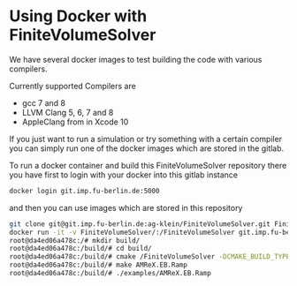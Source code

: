 # Using Docker with FiniteVolumeSolver

We have several docker images to test building the code  with various compilers.

Currently supported Compilers are 

  * gcc 7 and 8
  * LLVM Clang 5, 6, 7 and 8
  * AppleClang from in Xcode 10

If you just want to run a simulation or try something with a certain compiler you can simply run 
one of the docker images which are stored in the gitlab. 

To run a docker container and build this FiniteVolumeSolver repository there you have first to 
login with your docker into this gitlab instance

```bash 
docker login git.imp.fu-berlin.de:5000
```

and then you can use images which are stored in this repository

```bash
git clone git@git.imp.fu-berlin.de:ag-klein/FiniteVolumeSolver.git FiniteVolumeSolver/
docker run -it -v FiniteVolumeSolver/:/FiniteVolumeSolver git.imp.fu-berlin.de:5000/ag-klein/finitevolumesolver/amrex:2_clang5
root@da4ed06a478c:/# mkdir build/
root@da4ed06a478c:/build/# cd build/
root@da4ed06a478c:/build/# cmake /FiniteVolumeSolver -DCMAKE_BUILD_TYPE=Release
root@da4ed06a478c:/build/# make AMReX.EB.Ramp
root@da4ed06a478c:/build/# ./examples/AMReX.EB.Ramp
```
